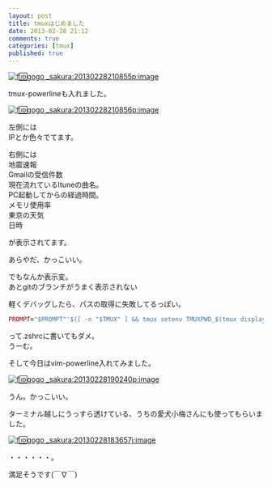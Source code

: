 ```yaml
---
layout: post
title: tmuxはじめました
date: 2013-02-28 21:12
comments: true
categories: [tmux]
published: true
---
```




[![f:id:gogo  _sakura:20130228210855p:image](http://cdn-ak.f.st-hatena.com/images/fotolife/g/gogo_sakura/20130228/20130228210855.png "f:id:gogo_sakura:20130228210855p:image")](http://f.hatena.ne.jp/gogo_sakura/20130228210855)  
  
tmux-powerlineも入れました。  
  
[![f:id:gogo  _sakura:20130228210856p:image](http://cdn-ak.f.st-hatena.com/images/fotolife/g/gogo_sakura/20130228/20130228210856.png "f:id:gogo_sakura:20130228210856p:image")](http://f.hatena.ne.jp/gogo_sakura/20130228210856)  
  
左側には  
IPとか色々でてます。  
  
右側には  
地震速報  
Gmailの受信件数  
現在流れているItuneの曲名。  
PC起動してからの経過時間。  
メモリ使用率  
東京の天気  
日時  
  
が表示されてます。  
  
あらやだ、かっこいい。  
  
でもなんか表示変。  
あとgitのブランチがうまく表示されない  
  
軽くデバッグしたら、パスの取得に失敗してるっぽい。  

``` ruby
PROMPT="$PROMPT"'$([ -n "$TMUX" ] && tmux setenv TMUXPWD_$(tmux display -p "#D" | tr -d %) "$PWD")'
```

  
って.zshrcに書いてもダメ。  
うーむ。  
  
そして今日はvim-powerline入れてみました。  
  
[![f:id:gogo  _sakura:20130228190240p:image](http://cdn-ak.f.st-hatena.com/images/fotolife/g/gogo_sakura/20130228/20130228190240.png "f:id:gogo_sakura:20130228190240p:image")](http://f.hatena.ne.jp/gogo_sakura/20130228190240)  
  
うん。かっこいい。  
  
ターミナル越しにうっすら透けている、うちの愛犬小梅さんにも使ってもらいました。  
  
[![f:id:gogo  _sakura:20130228183657j:image](http://cdn-ak.f.st-hatena.com/images/fotolife/g/gogo_sakura/20130228/20130228183657.jpg "f:id:gogo_sakura:20130228183657j:image")](http://f.hatena.ne.jp/gogo_sakura/20130228183657)  
  
  
  
・・・・・・。  
  
満足そうです(￣∇￣)


